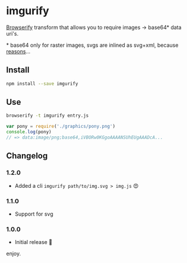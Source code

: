 # imgurify

[Browserify](http://browserify.org/) transform that allows you to require images -> base64\* data uri's.

\* base64 only for raster images, svgs are inlined as svg+xml, because [reasons](https://css-tricks.com/probably-dont-base64-svg/)...

## Install

```bash
npm install --save imgurify
```

## Use

```bash
browserify -t imgurify entry.js
```

```javascript
var pony = require('./graphics/pony.png')
console.log(pony)
// => data:image/png;base64,iVBORw0KGgoAAAANSUhEUgAAADcA...
```

## Changelog

### 1.2.0

* Added a cli `imgurify path/to/img.svg > img.js` :heart_eyes:

### 1.1.0

* Support for svg

### 1.0.0

* Initial release :tada:

enjoy.
